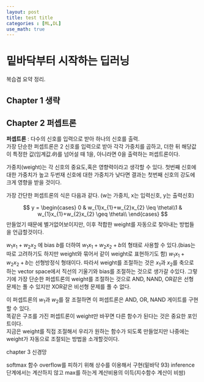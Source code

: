 ```yaml
---
layout: post
title: test title
categories : [ML,DL]
use_math: true
---
```

<!--밑바닥부터 시작하는 딥러닝 요약--->

밑바닥부터 시작하는 딥러닝
================
복습겸 요약 정리. 

Chapter 1 생략  
----------------  
Chapter 2 퍼셉트론  
----------------  
**퍼셉트론** : 다수의 신호를 입력으로 받아 하나의 신호를 출력.  
가장 단순한 퍼셉트론은 2 신호를 입력으로 받아 각각 가중치를 곱하고, 더한 뒤 해당값이 특정한 값(임계값.$\theta$)를 넘어설 때 1을, 아니라면 0을 출력하는 퍼셉트론이다.

가중치(weight)는 각 신호의 중요도,혹은 영향력이라고 생각할 수 있다. 첫번째 신호에 대한 가중치가 높고 두번재 신호에 대한 가중치가 낮다면 결과는 첫번째 신호의 강도에 크게 영향을 받을 것이다.

가장 간단한 퍼셉트론의 식은 다음과 같다. (w는 가중치, x는 입력신호, y는 출력신호) 

$$ y =  \begin{cases} 0 & w_{1}x_{1}+w_{2}x_{2} \leq \theta\\1 & w_{1}x_{1}+w_{2}x_{2} \geq \theta\\ \end{cases} $$
 만들었기 때문에 별거없어보이지만, 이후 적합한 weight를 자동으로 찾아내는 방법들을 언급할것이다.

$w_{1}x_{1}+w_{2}x_{2}$ 에 bias $b$를 더하여 $w_{1}x_{1}+w_{2}x_{2}+b$의 형태로 사용할 수 있다.(bias는 따로 고려하기도 하지만 weight와 묶어서 같이 weight로 표현하기도 함)
$w_{1}x_{1}+w_{2}x_{2}+b$는 선형방정식 형태이다. 따라서 weight를 조절하는 것은 $x_{1}$과 $x_{2}$를 축으로 하는 vector space에서 직선의 기울기와 bias를 조절하는 것으로 생가갈 수있다. 
그렇기에 가장 단순한 퍼셉트론의 weight를 조절하는 것으로 AND, NAND, OR같은 선형 문제는 풀 수 있지만 XOR같은 비선형 문제를 풀 수 없다.


  

이 퍼셉트론의 $w_{1}$과 $w_{2}$를 잘 조절하면 이 퍼셉트론은 AND, OR, NAND 게이트를 구현할 수 있다.  
똑같은 구조를 가진 퍼셉트론이 weight만 바꾸면 다른 함수가 된다는 것은 중요한 포인트이다.  
지금은 weight를 직접 조절해서 우리가 원하는 함수가 되도록 만들었지만 나중에는 weight가 자동으로 조절되는 방법을 소개할것이다.



chapter 3 신경망

softmax 함수
overflow를 피하기 위해 상수를 이용해서 구현(밑바닥 93)
inference 단계에서는 계산하지 않고 max를 하는게 계산비용의 이득(지수함수 계산이 비쌈)




